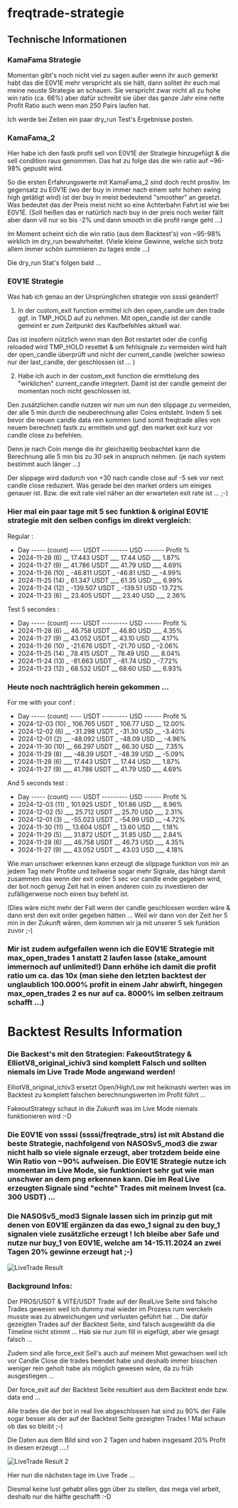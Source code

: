 # freqtrade-strategie

## Technische Informationen

### KamaFama Strategie

Momentan gibt's noch nicht viel zu sagen außer wenn ihr auch gemerkt habt das die E0V1E mehr verspricht als sie hält, dann solltet ihr euch mal meine neuste Strategie an schauen. Sie verspricht zwar nicht all zu hohe win ratio (ca. 66%) aber dafür schreibt sie über das ganze Jahr eine nette Profit Ratio auch wenn man 250 Pairs laufen hat.

Ich werde bei Zeiten ein paar dry_run Test's Ergebnisse posten.

### KamaFama_2

Hier habe ich den fastk profit sell von E0V1E der Strategie hinzugefügt & die sell condition raus genommen. Das hat zu folge das die win ratio auf ~96-98% gepusht wird.

So die ersten Erfahrungswerte mit KamaFama_2 sind doch recht prositiv. Im gegensatz zu E0V1E (wo der buy in immer nach einem sehr hohen swing high getätigt wird) ist der buy in meist bedeutend "smoother" an gesetzt. Was bedeutet das der Preis meist nicht so eine Achterbahn Fahrt ist wie bei E0V1E. (Soll heißen das er natürlich nach buy in der preis noch weiter fällt aber dann vill nur so bis -2% und dann smooth in die profit range geht ...)

Im Moment scheint sich die win ratio (aus dem Backtest's) von ~95-98% wirklich im dry_run bewahrheitet. (Viele kleine Gewinne, welche sich trotz allem immer schön summieren zu tages ende ...)

Die dry_run Stat's folgen bald ...

### E0V1E Strategie

Was hab ich genau an der Ursprünglichen strategie von ssssi geändert?

1. In der custom_exit function ermittel ich den open_candle um den trade ggf. in TMP_HOLD auf zu nehmen. Mit open_candle ist der candle gemeint er zum Zeitpunkt des Kaufbefehles aktuell war.

Das ist insofern nützlich wenn man den Bot restartet oder die config reloaded wird TMP_HOLD resettet & um fehlsignale zu vermeiden wird halt der open_candle überprüft und nicht der current_candle (welcher sowieso nur der last_candle, der geschlossen ist ... )

2. Habe ich auch in der custom_exit function die ermittelung des "wirklichen" current_candle integriert. Damit ist der candle gemeint der momentan noch nicht geschlossen ist. 

Den zusätzlichen candle nutzen wir nun um nun den slippage zu vermeiden, der alle 5 min durch die neuberechnung aller Coins entsteht. Indem 5 sek bevor die neuen candle data rein kommen (und somit freqtrade alles von neuem berechnet) fastk zu ermitteln und ggf. den market exit kurz vor candle close zu befehlen.

Denn je nach Coin menge die ihr gleichzeitig beobachtet kann die Berechnung alle 5 min bis zu 30 sek in anspruch nehmen. (je nach system bestimmt auch länger ...)

Der slippage wird dadurch von +30 nach candle close auf -5 sek vor next candle close reduziert. Was gerade bei den market orders um einiges genauer ist. Bzw. die exit rate viel näher an der erwarteten exit rate ist ... ;-)

### Hier mal ein paar tage mit 5 sec funktion & original E0V1E strategie mit den selben configs im direkt vergleich:

Regular :
* Day ----- (count) ---- USDT --------- USD ------- Profit %
* 2024-11-28 (6) __ 17.443 USDT ___ 17.44 USD ___ 1.87%
* 2024-11-27 (9) __ 41.786 USDT ___ 41.79 USD ___ 4.69%
* 2024-11-26 (10) _ -46.811 USDT _ -46.81 USD __ -4.99%
* 2024-11-25 (14) _ 61.347 USDT ___ 61.35 USD ___ 6.99%
* 2024-11-24 (12) _ -139.507 USDT _ -139.51 USD -13.72%
* 2024-11-23 (6) __ 23.405 USDT ___ 23.40 USD ___ 2.36%

Test 5 secondes : 
* Day ----- (count) ---- USDT --------- USD ------ Profit %
* 2024-11-28 (6) __ 46.758 USDT __ 46.80 USD ___ 4.35%
* 2024-11-27 (9) __ 43.052 USDT __ 43.10 USD ___ 4.17%
* 2024-11-26 (10) _ -21.676 USDT _ -21.70 USD _ -2.06%
* 2024-11-25 (14) _ 78.415 USDT __ 78.49 USD ___ 8.04%
* 2024-11-24 (13) _ -81.663 USDT _ -81.74 USD _ -7.72%
* 2024-11-23 (12) _ 68.532 USDT __ 68.60 USD ___ 6.93%

### Heute noch nachträglich herein gekommen ...

For me with your conf : 
* Day ----- (count) ---- USDT --------- USD ------ Profit %
* 2024-12-03 (10) _ 106.765 USDT _ 106.77 USD __ 12.00%
* 2024-12-02 (6) __ -31.298 USDT _ -31.30 USD __ -3.40%
* 2024-12-01 (2) __ -48.092 USDT _ -48.09 USD __ -4.96%
* 2024-11-30 (10) __ 66.297 USDT __ 66.30 USD ___ 7.35%
* 2024-11-29 (8) ___ -48.39 USDT _ -48.39 USD __ -5.09%
* 2024-11-28 (6) ___ 17.443 USDT __ 17.44 USD ___ 1.87%
* 2024-11-27 (9) ___ 41.786 USDT __ 41.79 USD ___ 4.69%

And 5 seconds test : 
* Day ----- (count) ---- USDT --------- USD ------ Profit %
* 2024-12-03 (11) _ 101.925 USDT _ 101.86 USD ___ 8.96%
* 2024-12-02 (5) ___ 25.712 USDT __ 25.70 USD ___ 2.31%
* 2024-12-01 (3) __ -55.023 USDT _ -54.99 USD __ -4.72%
* 2024-11-30 (11) __ 13.604 USDT __ 13.60 USD ___ 1.18%
* 2024-11-29 (5) ___ 31.872 USDT __ 31.85 USD ___ 2.84%
* 2024-11-28 (6) ___ 46.758 USDT __ 46.73 USD ___ 4.35%
* 2024-11-27 (9) ___ 43.052 USDT __ 43.03 USD ___ 4.18%

Wie man unschwer erkennen kann erzeugt die slippage funktion von mir an jedem Tag mehr Profite und teilweise sogar mehr Signale, das hängt damit zusammen das wenn der exit order 5 sec vor candle ende gegeben wird, der bot noch genug Zeit hat in einen anderen coin zu investieren der zufälligerweise noch einen buy befehl ist.

(Dies wäre nicht mehr der Fall wenn der candle geschlossen worden wäre & dann erst den exit order gegeben hätten ... Weil wir dann von der Zeit her 5 min in der Zukunft wären, dem kommen wir ja mit unserer 5 sek funktion zuvor ;-)

### Mir ist zudem aufgefallen wenn ich die E0V1E Strategie mit max_open_trades 1 anstatt 2 laufen lasse (stake_amount immernoch auf unlimited!) Dann erhöhe ich damit die profit ratio um ca. das 10x (man siehe den letzten backtest der unglaublich 100.000% profit in einem Jahr abwirft, hingegen max_open_trades 2 es nur auf ca. 8000% im selben zeitraum schafft ...)

# Backtest Results Information

### Die Backest's mit den Strategien: FakeoutStrategy & ElliotV8_original_ichiv3 sind komplett Falsch und sollten niemals im Live Trade Mode angewand werden!

ElliotV8_original_ichiv3 ersetzt Open/High/Low mit heikinashi werten was im Backtest zu komplett falschen berechnungswerten im Profit führt ...

FakeoutStrategy schaut in die Zukunft was im Live Mode niemals funktionieren wird :-D

### Die E0V1E von ssssi (ssssi/freqtrade_strs) ist mit Abstand die beste Strategie, nachfolgend von NASOSv5_mod3 die zwar nicht halb so viele signale erzeugt, aber trotzdem beide eine Win Ratio von ~90% aufweisen. Die E0V1E Strategie nutze ich momentan im Live Mode, sie funktioniert sehr gut wie man unschwer an dem png erkennen kann. Die im Real Live erzeugten Signale sind "echte" Trades mit meinem Invest (ca. 300 USDT) ...

### Die NASOSv5_mod3 Signale lassen sich im prinzip gut mit denen von E0V1E ergänzen da das ewo_1 signal zu den buy_1 signalen viele zusätzliche erzeugt ! Ich bleibe aber Safe und nutze nur buy_1 von E0V1E, welche am 14-15.11.2024 an zwei Tagen 20% gewinne erzeugt hat ;-)

![LiveTrade Result](https://raw.githubusercontent.com/Mastaaa1987/freqtrade-strategie/refs/heads/main/E0V1E/E0V1E_LiveRun_and_backtest_results-2024-11-14_2024-11-16.png)

### Background Infos:

Der PROS/USDT & VITE/USDT Trade auf der RealLive Seite sind falsche Trades gewesen weil ich dummy mal wieder im Prozess rum werckeln musste was zu abweichungen und verlusten geführt hat ... Die dafür gezeigten Trades auf der Backtest Seite, sind falsch ausgewählt da die Timeline nicht stimmt ... Hab sie nur zum fill in eigefügt, aber wie gesagt falsch ...

Zudem sind alle force_exit Sell's auch auf meinem Mist gewachsen weil ich vor Candle Close die trades beendet habe und deshalb immer bisschen weniger rein geholt habe als möglich gewesen wäre, da zu früh ausgestiegen ...

Der force_exit auf der Backtest Seite resultiert aus dem Backtest ende bzw. data end ...

Alle trades die der bot in real live abgeschlossen hat sind zu 90% der Fälle sogar besser als der auf der Backtest Seite gezeigten Trades ! Mal schaun ob das so bleibt ;-)

Die Daten aus dem Bild sind von 2 Tagen und haben insgesamt 20% Profit in diesen erzeugt ....!

![LiveTrade Result 2](https://raw.githubusercontent.com/Mastaaa1987/freqtrade-strategie/refs/heads/main/E0V1E/E0V1E_LiveRun_and_backtest_results-2024-11-16_2024-11-22.png)

Hier nun die nächsten tage im Live Trade ...

Diesmal keine lust gehabt alles ggn über zu stellen, das mega viel arbeit, deshalb nur die hälfte geschafft :-D
